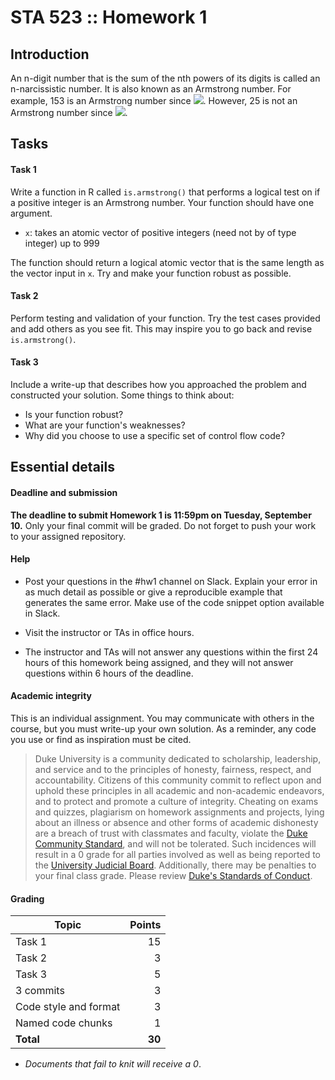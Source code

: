 # STA 523 :: Homework 1

## Introduction

An n-digit number that is the sum of the nth powers of its digits is called an n-narcissistic number. It is also known as an Armstrong number. For example,
153 is an Armstrong number since ![](https://latex.codecogs.com/gif.latex?1^3&space;&plus;&space;5^3&space;&plus;&space;3^3&space;=&space;153).
However, 25 is not an Armstrong number since ![](https://latex.codecogs.com/gif.latex?2^2&space;&plus;&space;5^2&space;\neq&space;25).

## Tasks

#### Task 1

Write a function in R called `is.armstrong()` that performs a logical test
on if a positive integer is an Armstrong number. Your function should have
one argument.
	
- `x`: takes an atomic vector of positive integers 
	(need not by of type integer) up to 999

The function should return a logical atomic vector that is the same length as 
the vector input in `x`. Try and make your function robust as possible.

#### Task 2

Perform testing and validation of your function. Try the test cases provided
and add others as you see fit. This may inspire you to go back and revise 
`is.armstrong()`.

#### Task 3

Include a write-up that describes how you approached the problem and 
constructed your solution. Some things to think about:

- Is your function robust?
- What are your function's weaknesses?
- Why did you choose to use a specific set of control flow code?

## Essential details

#### Deadline and submission

**The deadline to submit Homework 1 is 11:59pm on Tuesday, September 10.** Only
your final commit will be graded. Do not forget to push your work to your
assigned repository.

#### Help

- Post your questions in the #hw1 channel on Slack. Explain your error in as
  much detail as possible or give a reproducible example that generates the
  same error. Make use of the code snippet option available in Slack.

- Visit the instructor or TAs in office hours.

- The instructor and TAs will not answer any questions within the first 24
  hours of this homework being assigned, and they will not answer questions
  within 6 hours of the deadline.

#### Academic integrity

This is an individual assignment. You may communicate with others in the
course, but you must write-up your own solution. As a reminder, any
code you use or find as inspiration must be cited.

>Duke University is a community dedicated to scholarship, leadership, and 
service and to the principles of honesty, fairness, respect, and accountability.
Citizens of this community commit to reflect upon and uphold these principles 
in all academic and non-academic endeavors, and to protect and promote a culture
of integrity. Cheating on exams and quizzes, plagiarism on homework assignments 
and projects, lying about an illness or absence and other forms of academic 
dishonesty are a breach of trust with classmates and faculty, violate the [Duke 
Community Standard](https://gradschool.duke.edu/academics/academic-policies-and-forms/standards-conduct/duke-community-standard),
and will not be tolerated. Such incidences will result in a 
0 grade for all parties involved as well as being reported to the [University 
Judicial Board](https://gradschool.duke.edu/academics/academic-policies-and-forms/standards-conduct/judicial-code-and-procedures). Additionally, there may be penalties to your final class grade. 
Please review [Duke's Standards of Conduct](https://gradschool.duke.edu/academics/academic-policies-and-forms/standards-conduct).

#### Grading

**Topic**|**Points**
---------|----------:|
Task 1 | 15
Task 2 |  3
Task 3 |  5
3 commits| 3
Code style and format | 3
Named code chunks | 1
**Total**|**30**

- *Documents that fail to knit will receive a 0*.